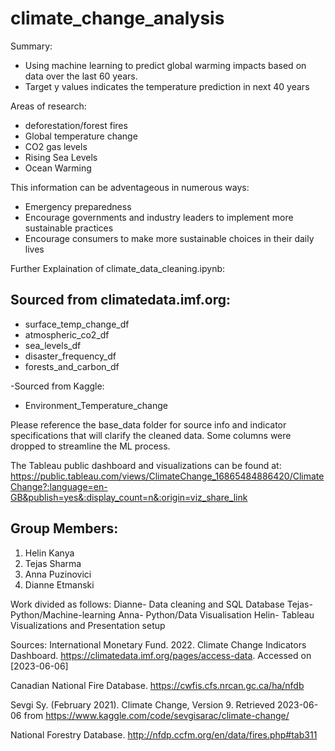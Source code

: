 # climate_change_analysis

Summary:
  - Using machine learning to predict global warming impacts based on data over the last 60 years.
  - Target y values indicates the temperature prediction in next 40 years

Areas of research:
  - deforestation/forest fires
  - Global temperature change
  - CO2 gas levels
  - Rising Sea Levels
  - Ocean Warming
 
This information can be adventageous in numerous ways:
  - Emergency preparedness
  - Encourage governments and industry leaders to implement more sustainable practices
  - Encourage consumers to make more sustainable choices in their daily lives

Further Explaination of climate_data_cleaning.ipynb:
  ## Sourced from climatedata.imf.org:
  -  surface_temp_change_df
  -  atmospheric_co2_df
  -  sea_levels_df
  -  disaster_frequency_df
  -  forests_and_carbon_df
 
 -Sourced from Kaggle:
  - Environment_Temperature_change

Please reference the base_data folder for source info and indicator specifications that will clarify the cleaned data. Some columns were dropped to streamline the ML process.

The Tableau public dashboard and visualizations can be found at:
https://public.tableau.com/views/ClimateChange_16865484886420/ClimateChange?:language=en-GB&publish=yes&:display_count=n&:origin=viz_share_link
  
## Group Members:
1. Helin Kanya
2. Tejas Sharma
3. Anna Puzinovici
4. Dianne Etmanski

Work divided as follows:
Dianne- Data cleaning and SQL Database 
Tejas- Python/Machine-learning
Anna- Python/Data Visualisation
Helin- Tableau Visualizations and Presentation setup

Sources:
International Monetary Fund. 2022. Climate Change Indicators Dashboard. https://climatedata.imf.org/pages/access-data. Accessed on [2023-06-06]

Canadian National Fire Database. https://cwfis.cfs.nrcan.gc.ca/ha/nfdb 

Sevgi Sy. (February 2021). Climate Change, Version 9. Retrieved 2023-06-06 from https://www.kaggle.com/code/sevgisarac/climate-change/

National Forestry Database. http://nfdp.ccfm.org/en/data/fires.php#tab311
